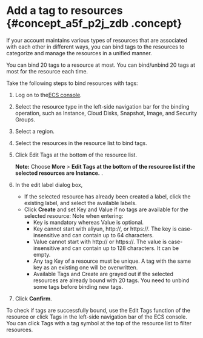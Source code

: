 # Add a tag to resources {#concept_a5f_p2j_zdb .concept}

If your account maintains various types of resources that are associated with each other in different ways, you can bind tags to the resources to categorize and manage the resources in a unified manner.

You can bind 20 tags to a resource at most. You can bind/unbind 20 tags at most for the resource each time.

Take the following steps to bind resources with tags:

1.  Log on to the[ECS console](https://ecs.console.aliyun.com/?spm=a2c4g.11186623.2.9.FNEORG#/home).
2.  Select the resource type in the left-side navigation bar for the binding operation, such as Instance, Cloud Disks, Snapshot, Image, and Security Groups.
3.  Select a region.
4.  Select the resources in the resource list to bind tags.
5.  Click Edit Tags at the bottom of the resource list.

    **Note:** Choose **More** \> **Edit Tags at the bottom of the resource list if the selected resources are Instance.** .

6.  In the edit label dialog box,
    -   If the selected resource has already been created a label, click the existing label, and select the available labels.
    -   Click **Create** and set Key and Value if no tags are available for the selected resource: Note when entering:
        -   Key is mandatory whereas Value is optional.
        -   Key cannot start with aliyun, http://, or https://. The key is case-insensitive and can contain up to 64 characters.
        -   Value cannot start with http:// or https://. The value is case-insensitive and can contain up to 128 characters. It can be empty.
        -   Any tag Key of a resource must be unique. A tag with the same key as an existing one will be overwritten.
        -   Available Tags and Create are grayed out if the selected resources are already bound with 20 tags. You need to unbind some tags before binding new tags.
7.  Click **Confirm**.

To check if tags are successfully bound, use the Edit Tags function of the resource or click Tags in the left-side navigation bar of the ECS console.  You can click Tags with a tag symbol at the top of the resource list to filter resources.


